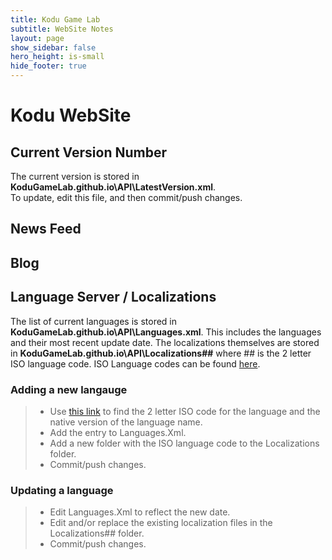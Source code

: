 ```yaml
---
title: Kodu Game Lab
subtitle: WebSite Notes
layout: page
show_sidebar: false
hero_height: is-small
hide_footer: true
---
```


# Kodu WebSite

## Current Version Number
The current version is stored in **KoduGameLab.github.io\API\LatestVersion.xml**.<br>
To update, edit this file, and then commit/push changes.

## News Feed

## Blog

## Language Server / Localizations
The list of current languages is stored in **KoduGameLab.github.io\API\Languages.xml**.  This includes the languages and their most recent update date.  The localizations themselves are stored in **KoduGameLab.github.io\API\Localizations\##** where ## is the 2 letter ISO language code.  ISO Language codes can be found [here](https://en.wikipedia.org/wiki/List_of_ISO_639-1_codes).

### Adding a new langauge
> - Use [this link](<https://en.wikipedia.org/wiki/List_of_ISO_639-1_codes>) to find the 2 letter ISO code for the language and the native version of the language name.
> - Add the entry to Languages.Xml.  
> - Add a new folder with the ISO language code to the Localizations folder.<br>
> - Commit/push changes.

### Updating a language
> - Edit Languages.Xml to reflect the new date.  
> - Edit and/or replace the existing localization files in the Localizations\## folder.  
> - Commit/push changes.

